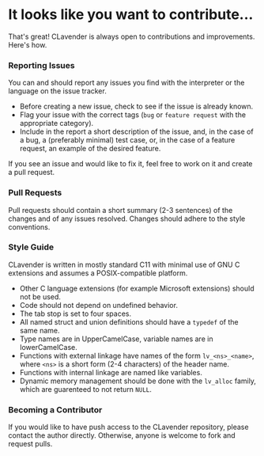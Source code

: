 # It looks like you want to contribute...
That's great! CLavender is always open to contributions and improvements. Here's how.

### Reporting Issues
You can and should report any issues you find with the interpreter or the language on the issue tracker.
* Before creating a new issue, check to see if the issue is already known.
* Flag your issue with the correct tags (`bug` or `feature request` with the appropriate category).
* Include in the report a short description of the issue, and, in the case of a bug, a (preferably minimal) test case, or, in the case of a feature request, an example of the desired feature.

If you see an issue and would like to fix it, feel free to work on it and create a pull request.

### Pull Requests
Pull requests should contain a short summary (2-3 sentences) of the changes and of any issues resolved. Changes should adhere to the style conventions.

### Style Guide
CLavender is written in mostly standard C11 with minimal use of GNU C extensions and assumes a POSIX-compatible platform.
* Other C language extensions (for example Microsoft extensions) should not be used.
* Code should not depend on undefined behavior.
* The tab stop is set to four spaces.
* All named struct and union definitions should have a `typedef` of the same name.
* Type names are in UpperCamelCase, variable names are in lowerCamelCase.
* Functions with external linkage have names of the form `lv_<ns>_<name>`, where `<ns>` is a short form (2-4 characters) of the header name.
* Functions with internal linkage are named like variables.
* Dynamic memory management should be done with the `lv_alloc` family, which are guarenteed to not return `NULL`.

### Becoming a Contributor
If you would like to have push access to the CLavender repository, please contact the author directly. Otherwise, anyone is welcome to fork and request pulls.

